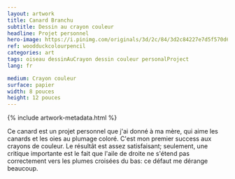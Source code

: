 ```yaml
---
layout: artwork
title: Canard Branchu
subtitle: Dessin au crayon couleur
headline: Projet personnel
hero-image: https://i.pinimg.com/originals/3d/2c/84/3d2c84227e7d5f570d6df91d54cd5f96.jpg
ref: woodduckcolourpencil
categories: art
tags: oiseau dessinAuCrayon dessin couleur personalProject
lang: fr

medium: Crayon couleur
surface: papier
width: 8 pouces
height: 12 pouces
---
```

{% include artwork-metadata.html %}

Ce canard est un projet personnel que j'ai donné à ma mère, qui aime les canards et les oies au plumage coloré. C'est mon premier success aux crayons de couleur. Le résultât est assez satisfaisant; seulement, une critique importante est le fait que l'aile de droite ne s'étend pas correctement vers les plumes croisées du bas: ce défaut me dérange beaucoup.
